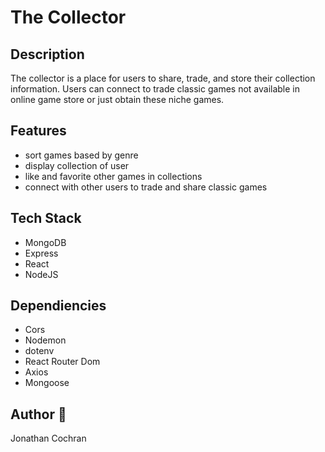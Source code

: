 # The Collector
## Description
The collector is a place for users to share, trade, and store their collection information.  Users can connect to trade classic games not available in online game store or just obtain these niche games.  

## Features
- sort games based by genre 
- display collection of user
- like and favorite other games in collections
- connect with other users to trade and share classic games

## Tech Stack 
- MongoDB
- Express
- React 
- NodeJS

## Dependiencies 
- Cors
- Nodemon
- dotenv
- React Router Dom
- Axios
- Mongoose

## Author :wave:
Jonathan Cochran
